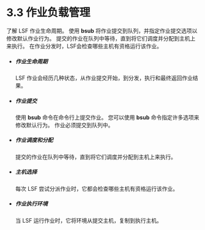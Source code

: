 # 3.3 作业负载管理

了解 LSF 作业生命周期。 使用 **bsub** 将作业提交到队列，并指定作业提交选项以修改默认作业行为。 提交的作业在队列中等待，直到将它们调度并分配到主机上来执行。 在作业分发时，LSF会检查哪些主机有资格运行该作业。

- ##### 作业生命周期

  LSF 作业会经历几种状态，从作业提交开始，到分发，执行和最终返回作业结果。

- ##### 作业提交

  使用 **bsub** 命令在命令行上提交作业。 您可以使用 **bsub** 命令指定许多选项来修改默认行为。 作业必须提交到队列中。

- ##### 作业调度和分配

  提交的作业在队列中等待，直到将它们调度并分配到主机上来执行。

- ##### 主机选择

  每次 LSF 尝试分派作业时，它都会检查哪些主机有资格运行该作业。

- ##### 作业执行环境

  当 LSF 运行作业时，它将环境从提交主机，复制到执行主机。